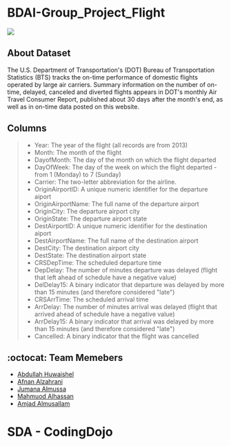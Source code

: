 

# BDAI-Group_Project_Flight

<img src="https://drive.google.com/uc?export=view&id=1VcB5rkGpedt9o4WTzLLa-PGLFMKdnM7T"/>


## About Dataset

The U.S. Department of Transportation's (DOT) Bureau of Transportation Statistics (BTS) tracks the on-time performance of domestic flights operated by large air carriers. Summary information on the number of on-time, delayed, canceled and diverted flights appears in DOT's monthly Air Travel Consumer Report, published about 30 days after the month's end, as well as in on-time data posted on this website.
## Columns
> * Year: The year of the flight (all records are from 2013)
> * Month: The month of the flight
> * DayofMonth: The day of the month on which the flight departed
> * DayOfWeek: The day of the week on which the flight departed - from 1 (Monday) to 7 (Sunday)
> * Carrier: The two-letter abbreviation for the airline.
> * OriginAirportID: A unique numeric identifier for the departure aiport
> * OriginAirportName: The full name of the departure airport
> * OriginCity: The departure airport city
> * OriginState: The departure airport state
> * DestAirportID: A unique numeric identifier for the destination aiport
> * DestAirportName: The full name of the destination airport
> * DestCity: The destination airport city
> * DestState: The destination airport state
> * CRSDepTime: The scheduled departure time
> * DepDelay: The number of minutes departure was delayed (flight that left ahead of schedule have a negative value)
> * DelDelay15: A binary indicator that departure was delayed by more than 15 minutes (and therefore considered "late")
> * CRSArrTime: The scheduled arrival time
> * ArrDelay: The number of minutes arrival was delayed (flight that arrived ahead of schedule have a negative value)
> * ArrDelay15: A binary indicator that arrival was delayed by more than 15 minutes (and therefore considered "late")
> * Cancelled: A binary indicator that the flight was cancelled


## :octocat:	Team Memebers

- [Abdullah Huwaishel](https://github.com/hush966)
- [Afnan Alzahrani](https://github.com/AfnanAlzahrani)
- [Jumana Almussa](https://github.com/jumana0)
- [Mahmuod Alhassan](https://github.com/alhassanm)
- [Amjad Almusallam](https://github.com/ASM650)



# SDA  - CodingDojo 
